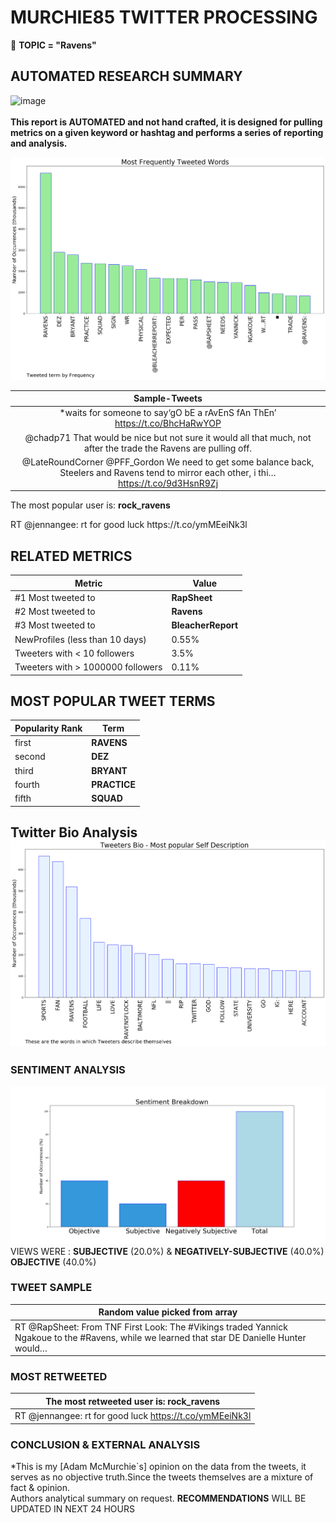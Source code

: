# MURCHIE85 TWITTER PROCESSING 
&#x1F34E; **TOPIC = "Ravens"**

## AUTOMATED RESEARCH SUMMARY

![image](https://marketingplatform.google.com/about/static/images/gmp/analytics-smb-benefit.jpg)
<br></br>
<b> This report is AUTOMATED and not hand crafted, it is designed for pulling metrics on a given keyword or hashtag and performs a series of reporting and analysis.</b>



![image](TWEETS.png)



|                **Sample-Tweets**        |
| :-------------: |
| *waits for someone to say‘gO bE a rAvEnS fAn ThEn’ https://t.co/BhcHaRwYOP |
| @chadp71 That would be nice but not sure it would all that much, not after the trade the Ravens are pulling off. |
| @LateRoundCorner @PFF_Gordon We need to get some balance back, Steelers and Ravens tend to mirror each other, i thi… https://t.co/9d3HsnR9Zj |

The most popular user is: **rock_ravens**
<div class="alert alert-block alert-danger"> RT @jennangee: rt for good luck https://t.co/ymMEeiNk3l</div>

## RELATED METRICS<br>
| Metric | Value |
| ------------- | ------------- |
| #1 Most tweeted to  | **RapSheet** |
| #2 Most tweeted to  | **Ravens** |
| #3 Most tweeted to  | **BleacherReport** |
| NewProfiles (less than 10 days) | 0.55%  |
| Tweeters with < 10 followers  | 3.5%|
| Tweeters with > 1000000 followers  | 0.11%  |



## MOST POPULAR TWEET TERMS 


| Popularity Rank  | Term |
| ------------- | ------------- |
| first  | **RAVENS**  |
| second  | **DEZ**  |
| third  | **BRYANT** |
| fourth  | **PRACTICE**  |
| fifth  | **SQUAD**  |


## Twitter Bio Analysis![image](BIO.png)
### SENTIMENT ANALYSIS
![image](sentiment.png)
VIEWS WERE : **SUBJECTIVE**  (20.0%) & **NEGATIVELY-SUBJECTIVE** (40.0%) **OBJECTIVE** (40.0%)

### TWEET SAMPLE 
| Random value picked from array |
| ------------- |
|RT @RapSheet: From TNF First Look: The #Vikings traded Yannick Ngakoue to the #Ravens, while we learned that star DE Danielle Hunter would… |

### MOST RETWEETED 

| The most retweeted user is: **rock_ravens**  |
| ------------- |
| RT @jennangee: rt for good luck https://t.co/ymMEeiNk3l |

### CONCLUSION & EXTERNAL ANALYSIS

*This is my [Adam McMurchie`s] opinion on the data from the tweets, it serves as no objective truth.Since the tweets themselves are a mixture of fact & opinion.<br>
Authors analytical summary on request.
**RECOMMENDATIONS** WILL BE UPDATED IN NEXT  24 HOURS <br>